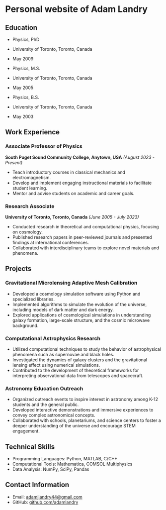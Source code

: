 # Personal website of Adam Landry

## Education

- Physics, PhD
- University of Toronto, Toronto, Canada
- May 2009

- Physics, M.S.
- University of Toronto, Toronto, Canada
- May 2005

- Physics, B.S.
- University of Toronto, Toronto, Canada
- May 2003

## Work Experience

### Associate Professor of Physics
**South Puget Sound Community College, Anytown, USA**
_(August 2023 - Present)_

- Teach introductory courses in classical mechanics and electromagnetism.
- Develop and implement engaging instructional materials to facilitate student learning.
- Mentor and advise students on academic and career goals.

### Research Associate
**University of Toronto, Toronto, Canada**
_(June 2005 - July 2023)_

- Conducted research in theoretical and computational physics, focusing on cosmology.
- Published research papers in peer-reviewed journals and presented findings at international conferences.
- Collaborated with interdisciplinary teams to explore novel materials and phenomena.

## Projects

### Gravitational Microlensing Adaptive Mesh Calibration
- Developed a cosmology simulation software using Python and specialized libraries.
- Implemented algorithms to simulate the evolution of the universe, including models of dark matter and dark energy.
- Explored applications of cosmological simulations in understanding galaxy formation, large-scale structure, and the cosmic microwave background.

### Computational Astrophysics Research
- Utilized computational techniques to study the behavior of astrophysical phenomena such as supernovae and black holes.
- Investigated the dynamics of galaxy clusters and the gravitational lensing effect using numerical simulations.
- Contributed to the development of theoretical frameworks for interpreting observational data from telescopes and spacecraft.

### Astronomy Education Outreach
- Organized outreach events to inspire interest in astronomy among K-12 students and the general public.
- Developed interactive demonstrations and immersive experiences to convey complex astronomical concepts.
- Collaborated with schools, planetariums, and science centers to foster a deeper understanding of the universe and encourage STEM engagement.


## Technical Skills

- Programming Languages: Python, MATLAB, C/C++
- Computational Tools: Mathematica, COMSOL Multiphysics
- Data Analysis: NumPy, SciPy, Pandas

## Contact Information

- Email: adamjlandry44@gmail.com
- GitHub: [github.com/adamlandry](https://github.com/ajlandry)
